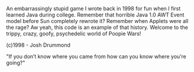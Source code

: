 An embarrassingly stupid game I wrote back in 1998 for fun when I first learned Java during college.  Remember that horrible Java 1.0 AWT Event model before Sun completely rewrote it?  Remember when Applets were all the rage?  Aw yeah, this code is an example of that history.  Welcome to the trippy, crazy, goofy, psychedelic world of Poopie Wars!


(c)1998 - Josh Drummond

"If you don’t know where you came from how can you know where you’re going?"